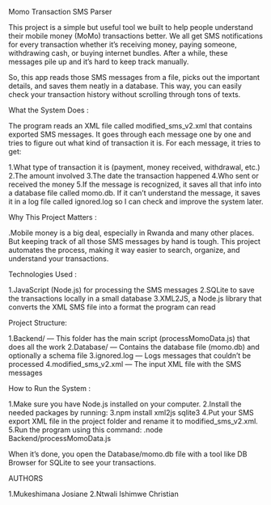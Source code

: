 Momo Transaction SMS Parser

 This project is a simple but useful tool we built to help people understand their mobile money (MoMo) transactions better. We all get SMS notifications for every transaction whether it’s receiving money, paying someone, withdrawing cash, or buying internet bundles. After a while, these messages pile up and it’s hard to keep track manually.

So, this app reads those SMS messages from a file, picks out the important details, and saves them neatly in a database. This way, you can easily check your transaction history without scrolling through tons of texts.

What the System Does :

The program reads an XML file called modified_sms_v2.xml that contains exported SMS messages. It goes through each message one by one and tries to figure out what kind of transaction it is.
For each message, it tries to get:

  1.What type of transaction it is (payment, money received, withdrawal, etc.)
  2.The amount involved
  3.The date the transaction happened
  4.Who sent or received the money
  5.If the message is recognized, it saves all that info into a database file called momo.db. If it can’t understand the message, it saves it in a log file called ignored.log so I can check and improve the system later.

Why This Project Matters :

 .Mobile money is a big deal, especially in Rwanda and many other places. But keeping track of all those SMS messages by hand is tough. This project automates the process, making it way easier to search, organize, and understand your 
  transactions.

Technologies Used :

  1.JavaScript (Node.js) for processing the SMS messages
  2.SQLite to save the transactions locally in a small database
  3.XML2JS, a Node.js library that converts the XML SMS file into a format the program can read

Project Structure:

  1.Backend/ — This folder has the main script (processMomoData.js) that does all the work
  2.Database/ — Contains the database file (momo.db) and optionally a schema file
  3.ignored.log — Logs messages that couldn’t be processed
  4.modified_sms_v2.xml — The input XML file with the SMS messages

How to Run the System :

  1.Make sure you have Node.js installed on your computer.
  2.Install the needed packages by running:
  3.npm install xml2js sqlite3
  4.Put your SMS export XML file in the project folder and rename it to modified_sms_v2.xml.
  5.Run the program using this command:
      .node Backend/processMomoData.js

When it’s done, you open the Database/momo.db file with a tool like DB Browser for SQLite to see your transactions.

AUTHORS

1.Mukeshimana Josiane
2.Ntwali Ishimwe Christian

